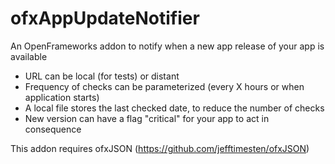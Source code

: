 ofxAppUpdateNotifier
====================

An OpenFrameworks addon to notify when a new app release of your app is available

* URL can be local (for tests) or distant
* Frequency of checks can be parameterized (every X hours or when application starts)
* A local file stores the last checked date, to reduce the number of checks
* New version can have a flag "critical" for your app to act in consequence

This addon requires ofxJSON (https://github.com/jefftimesten/ofxJSON)
